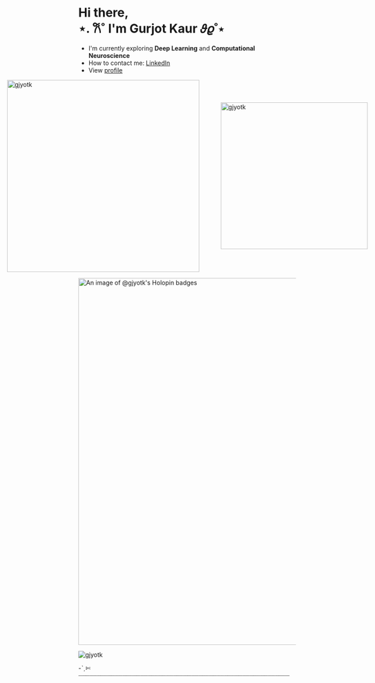 <h1 align="left">Hi there,</br>⋆. 𐙚˚ I'm Gurjot Kaur 𝜗𝜚˚⋆</h1>

- I'm currently exploring **Deep Learning** and **Computational Neuroscience**
- How to contact me: [LinkedIn](https://www.linkedin.com/in/gurjotkaur94/)
- View [profile](https://gurjot-kaur-portfolio.vercel.app)

<div style="display: flex; align-items: center; justify-content: center; gap: 30px;">
  <img align="center" src="https://github-readme-stats.vercel.app/api?username=gjyotk&show_icons=true&locale=en" alt="gjyotk" style="width: 445px; height: auto; margin-right: 20px;"/>
  <img align="center" src="https://github-readme-stats.vercel.app/api/top-langs?username=gjyotk&show_icons=true&locale=en&layout=compact" alt="gjyotk" style="width: 340px; height: auto;" />
</div>

[<img src="https://holopin.me/gjyotk" alt="An image of @gjyotk's Holopin badges" style="width: 850px; height: auto;">](https://holopin.io/@gjyotk)

<p align="left"> <img src="https://komarev.com/ghpvc/?username=gjyotk&label=Profile%20views&color=0e75b6&style=flat" alt="gjyotk" /> </p>

-ˋˏ✄┈┈┈┈┈┈┈┈┈┈┈┈┈┈┈┈┈┈┈┈┈┈┈┈┈┈┈┈┈┈┈┈┈┈┈┈┈┈┈┈┈┈┈┈┈┈┈┈┈┈┈┈┈┈┈┈┈┈
